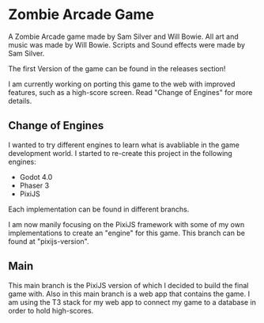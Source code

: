 # Zombie Arcade Game

A Zombie Arcade game made by Sam Silver and Will Bowie. All art and music was made by Will Bowie. Scripts and Sound effects were made by Sam Silver.

The first Version of the game can be found in the releases section!

I am currently working on porting this game to the web with improved features, such as a high-score screen. Read "Change of Engines" for more details.

## Change of Engines

I wanted to try different engines to learn what is avabliable in the game development world. I started to re-create this project in the following engines:
- Godot 4.0
- Phaser 3
- PixiJS

Each implementation can be found in different branchs.

I am now manily focusing on the PixiJS framework with some of my own implementations to create an "engine" for this game. This branch can be found at "pixijs-version".

## Main

This main branch is the PixiJS version of which I decided to build the final game with. Also in this main branch is a web app that contains the game. I am using the T3 stack for my web app to connect my game to a database in order to hold high-scores.
